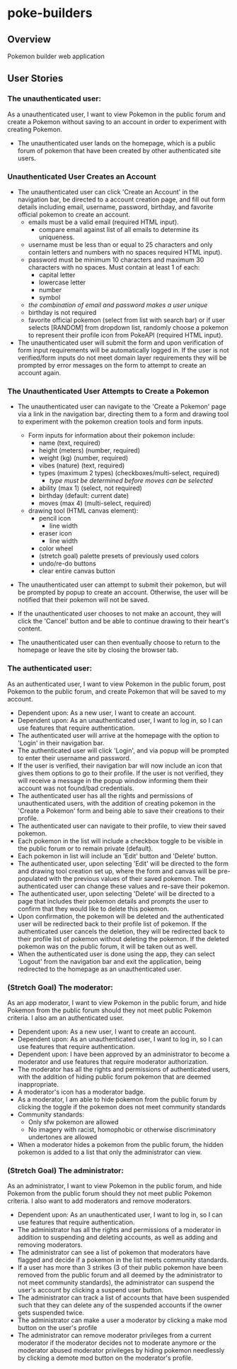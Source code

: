 # poke-builders

## Overview
Pokemon builder web application

## User Stories

### The unauthenticated user:
As a unauthenticated user, I want to view Pokemon in the public forum and create a Pokemon without saving to an account in order to experiment with creating Pokemon. 
* The unauthenticated user lands on the homepage, which is a public forum of pokemon that have been created by other authenticated site users.
### Unauthenticated User Creates an Account
* The unauthenticated user can click 'Create an Account' in the navigation bar, be directed to a account creation page, and fill out form details including email, username, password, birthday, and favorite official pokemon to create an account.
    * emails must be a valid email (required HTML input).
        * compare email against list of all emails to determine its uniqueness.
    * username must be less than or equal to 25 characters and only contain letters and numbers with no spaces required HTML input).
    * password must be minimum 10 characters and maximum 30 characters with no spaces. Must contain at least 1 of each:
        * capital letter
        * lowercase letter
        * number
        * symbol
    * *the combination of email and password makes a user unique*
    * birthday is not required 
    * favorite official pokemon (select from list with search bar) or if user selects [RANDOM] from dropdown list, randomly choose a pokemon to represent their profile icon from PokeAPI (required HTML input).
* The unauthenticated user will submit the form and upon verification of form input requirements will be automatically logged in. If the user is not verified/form inputs do not meet domain layer requirements they will be prompted by error messages on the form to attempt to create an account again. 
### The Unauthenticated User Attempts to Create a Pokemon
* The unauthenticated user can navigate to the 'Create a Pokemon' page via a link in the navigation bar, directing them to a form and drawing tool to experiment with the pokemon creation tools and form inputs. 
    * Form inputs for information about their pokemon include: 
        * name (text, required)
        * height (meters) (number, required)
        * weight (kg) (number, required)
        * vibes (nature) (text, required)
        * types (maximum 2 types) (checkboxes/multi-select, required)
            * *type must be determined before moves can be selected*
        * ability (max 1) (select, not required)
        * birthday (default: current date)
        * moves (max 4) (multi-select, required)
    * drawing tool (HTML canvas element):
        * pencil icon
            * line width
        * eraser icon
            * line width
        * color wheel
        * (stretch goal) palette presets of previously used colors
        * undo/re-do buttons
        * clear entire canvas button


* The unauthenticated user can attempt to submit their pokemon, but will be prompted by popup to create an account. Otherwise, the user will be notified that their pokemon will not be saved. 
* If the unauthenticated user chooses to not make an account, they will click the 'Cancel' button and be able to continue drawing to their heart's content.
* The unauthenticated user can then eventually choose to return to the homepage or leave the site by closing the browser tab.

### The authenticated user:
As an authenticated user, I want to view Pokemon in the public forum, post Pokemon to the public forum, and create Pokemon that will be saved to my account.
* Dependent upon: As a new user, I want to create an account.
* Dependent upon: As an unauthenticated user, I want to log in, so I can use features that require authentication.
* The authenticated user will arrive at the homepage with the option to 'Login' in their navigation bar. 
* The authenticated user will click 'Login', and via popup will be prompted to enter their username and password. 
* If the user is verified, their navigation bar will now include an icon that gives them options to go to their profile. If the user is not verified, they will receive a message in the popup window informing them their account was not found/bad credentials. 
* The authenticated user has all the rights and permissions of unauthenticated users, with the addition of creating pokemon in the 'Create a Pokemon' form and being able to save their creations to their profile.
* The authenticated user can navigate to their profile, to view their saved pokemon. 
* Each pokemon in the list will include a checkbox toggle to be visible in the public forum or to remain private (default).
* Each pokemon in list will include an 'Edit' button and 'Delete' button. 
* The authenticated user, upon selecting 'Edit' will be directed to the form and drawing tool creation set up, where the form and canvas will be pre-populated with the previous values of their saved pokemon. The authenticated user can change these values and re-save their pokemon. 
* The authenticated user, upon selecting 'Delete' will be directed to a page that includes their pokemon details and prompts the user to confirm that they would like to delete this pokemon.
* Upon confirmation, the pokemon will be deleted and the authenticated user will be redirected back to their profile list of pokemon. If the authenticated user cancels the deletion, they will be redirected back to their profile list of pokemon without deleting the pokemon. If the deleted pokemon was on the public forum, it will be taken out as well.
* When the authenticated user is done using the app, they can select 'Logout' from the navigation bar and exit the application, being redirected to the homepage as an unauthenticated user. 



### (Stretch Goal) The moderator:
As an app moderator, I want to view Pokemon in the public forum, and hide Pokemon from the public forum should they not meet public Pokemon criteria. I also am an authenticated user.
* Dependent upon: As a new user, I want to create an account.
* Dependent upon: As an unauthenticated user, I want to log in, so I can use features that require authentication.
* Dependent upon: I have been approved by an administrator to become a moderator and use features that require moderator authorization.
* The moderator has all the rights and permissions of authenticated users, with the addition of hiding public forum pokemon that are deemed inappropriate.
* A moderator's icon has a moderator badge.
* As a moderator, I am able to hide pokemon from the public forum by clicking the toggle if the pokemon does not meet community standards
* Community standards:
  * Only sfw pokemon are allowed
  * No imagery with racist, homophobic or otherwise discriminatory undertones are allowed
* When a moderator hides a pokemon from the public forum, the hidden pokemon is added to a list that only the administrator can view.

### (Stretch Goal) The administrator:
As an administrator, I want to view Pokemon in the public forum, and hide Pokemon from the public forum should they not meet public Pokemon criteria. I also want to add moderators and remove moderators. 
* Dependent upon: As an unauthenticated user, I want to log in, so I can use features that require authentication.
* The administrator has all the rights and permissions of a moderator in addition to suspending and deleting accounts, as well as adding and removing moderators.
* The administrator can see a list of pokemon that moderators have flagged and decide if a pokemon in the list meets community standards. 
* If a user has more than 3 strikes (3 of their public pokemon have been removed from the public forum and all deemed by the administrator to not meet community standards), the administrator can suspend the user's account by clicking a suspend user button.
* The administrator can track a list of accounts that have been suspended such that they can delete any of the suspended accounts if the owner gets suspended twice.
* The administrator can make a user a moderator by clicking a make mod button on the user's profile
* The administrator can remove moderator privileges from a current moderator if the moderator decides not to moderate anymore or the moderator abused moderator privileges by hiding pokemon needlessly by clicking a demote mod button on the moderator's profile.



